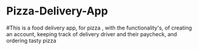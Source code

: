 # Pizza-Delivery-App
#This is a food delivery app, for pizza , with the functionality's, of creating an account, keeping track of delivery driver and their paycheck, and ordering tasty pizza 
